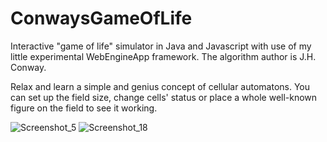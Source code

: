 # ConwaysGameOfLife
Interactive "game of life" simulator in Java and Javascript with use of my little experimental WebEngineApp framework. The algorithm author is J.H. Conway.

Relax and learn a simple and genius concept of cellular automatons. You can set up the field size, change cells' status or place a whole well-known figure on the field to see it working.

![Screenshot_5](https://user-images.githubusercontent.com/65328222/156904317-c069cfcf-c5b0-4515-8829-d712613644ee.png)
![Screenshot_18](https://user-images.githubusercontent.com/65328222/156904393-191780d6-406e-4d34-8a6c-4d33dd1c6afe.png)
